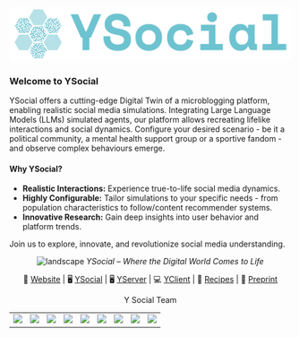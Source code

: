 ![img_1.png](Ysocial.png)

### Welcome to YSocial

YSocial offers a cutting-edge Digital Twin of a microblogging platform, enabling realistic social media simulations. 
Integrating Large Language Models (LLMs) simulated agents, our platform allows recreating lifelike interactions and social dynamics.
Configure your desired scenario - be it a political community, a mental health support group or a sportive fandom  - and observe complex behaviours emerge.

#### Why YSocial?
- **Realistic Interactions:** Experience true-to-life social media dynamics.
- **Highly Configurable:** Tailor simulations to your specific needs - from population characteristics to follow/content recommender systems.
- **Innovative Research:** Gain deep insights into user behavior and platform trends.

Join us to explore, innovate, and revolutionize social media understanding.

<div align="center">

![landscape](landscape.png)
*YSocial – Where the Digital World Comes to Life*

</div>



<div align="center">

 🤖 [Website](http://YSocialTwin.github.io) | 🖥️ [YSocial](https://github.com/YSocialTwin/YSocial) | 🖥️ [YServer](https://github.com/YSocialTwin/YServer) | 💻 [YClient](https://github.com/YSocialTwin/YClient) | 📙 [Recipes](https://github.com/YSocialTwin/Scenario_recipes) | 📕 [Preprint](#)
 
Y Social Team

<table style="border: 0;">
<tr>
 <td><img  src="https://github.com/YSocialTwin/.github/blob/main/us/giulio_rossetti.png"> </td>
 <td><img src="https://github.com/YSocialTwin/.github/blob/main/us/massimo_stella.png"></td>
 <td><img src="https://github.com/YSocialTwin/.github/blob/main/us/remy_cazabet.png"></td>
 <td><img src="https://github.com/YSocialTwin/.github/blob/main/us/katherine_abramski.png"></td>
  <td><img src="https://github.com/YSocialTwin/.github/blob/main/us/erica_cau.png"></td>
 <td><img src="https://github.com/YSocialTwin/.github/blob/main/us/salvatore_citraro.png"></td>
 <td><img src="https://github.com/YSocialTwin/.github/blob/main/us/andrea_failla.png"></td>
 <td><img src="https://github.com/YSocialTwin/.github/blob/main/us/virginia_morini.png"></td>
 <td><img src="https://github.com/YSocialTwin/.github/blob/main/us/valentina_pansanella.png"></td>
</tr>
 
</table>

</div>
